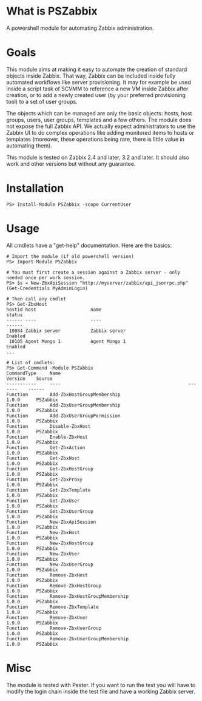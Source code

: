 # What is PSZabbix

A powershell module for automating Zabbix administration.

# Goals

This module aims at making it easy to automate the creation of standard 
objects inside Zabbix. That way, Zabbix can be included inside fully 
automated workflows like server provisioning. It may for example be used 
inside a script task of SCVMM to reference a new VM inside Zabbix after 
creation, or to add a newly created user (by your preferred provisioning 
tool) to a set of user groups.

The objects which can be managed are only the basic objects: hosts, host 
groups, users, user groups, templates and a few others. The module does not
expose the full Zabbix API. We actually expect administrators to use the
Zabbix UI to do complex operations like adding monitored items to hosts or
templates (moreover, these operations being rare, there is little value in
automating them). 

This module is tested on Zabbix 2.4 and later, 3.2 and later. It should 
also work and other versions but without any guarantee.

# Installation

```
PS> Install-Module PSZabbix -scope CurrentUser
```

# Usage

All cmdlets have a "get-help" documentation. Here are the basics:

```
# Import the module (if old powershell version)
PS> Import-Module PSZabbix

# You must first create a session against a Zabbix server - only needed once per work session.
PS> $s = New-ZbxApiSession "http://myserver/zabbix/api_jsonrpc.php" (Get-Credentials MyAdminLogin)

# Then call any cmdlet
PS> Get-ZbxHost
hostid host                    name                                        status
------ ----                    ----                                        ------
 10084 Zabbix server           Zabbix server                               Enabled
 10105 Agent Mongo 1           Agent Mongo 1                               Enabled
...

# List of cmdlets:
PS> Get-Command -Module PSZabbix
CommandType     Name                                               Version    Source
-----------     ----                                               -------    ------
Function        Add-ZbxHostGroupMembership                         1.0.0      PSZabbix
Function        Add-ZbxUserGroupMembership                         1.0.0      PSZabbix
Function        Add-ZbxUserGroupPermission                         1.0.0      PSZabbix
Function        Disable-ZbxHost                                    1.0.0      PSZabbix
Function        Enable-ZbxHost                                     1.0.0      PSZabbix
Function        Get-ZbxAction                                      1.0.0      PSZabbix
Function        Get-ZbxHost                                        1.0.0      PSZabbix
Function        Get-ZbxHostGroup                                   1.0.0      PSZabbix
Function        Get-ZbxProxy                                       1.0.0      PSZabbix
Function        Get-ZbxTemplate                                    1.0.0      PSZabbix
Function        Get-ZbxUser                                        1.0.0      PSZabbix
Function        Get-ZbxUserGroup                                   1.0.0      PSZabbix
Function        New-ZbxApiSession                                  1.0.0      PSZabbix
Function        New-ZbxHost                                        1.0.0      PSZabbix
Function        New-ZbxHostGroup                                   1.0.0      PSZabbix
Function        New-ZbxUser                                        1.0.0      PSZabbix
Function        New-ZbxUserGroup                                   1.0.0      PSZabbix
Function        Remove-ZbxHost                                     1.0.0      PSZabbix
Function        Remove-ZbxHostGroup                                1.0.0      PSZabbix
Function        Remove-ZbxHostGroupMembership                      1.0.0      PSZabbix
Function        Remove-ZbxTemplate                                 1.0.0      PSZabbix
Function        Remove-ZbxUser                                     1.0.0      PSZabbix
Function        Remove-ZbxUserGroup                                1.0.0      PSZabbix
Function        Remove-ZbxUserGroupMembership                      1.0.0      PSZabbix
```

# Misc

The module is tested with Pester. If you want to run the test you will have to modify the login chain inside the test file
and have a working Zabbix server.